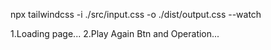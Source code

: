 npx tailwindcss -i ./src/input.css -o ./dist/output.css --watch

1.Loading page...
2.Play Again Btn and Operation...
